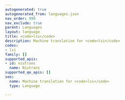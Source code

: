 ```yaml
---
autogenerated: true
autogenerated_from: languages.json
nav_order: 999
nav_exclude: true
parent: Languages
layout: language
title: <code>lsi</code>
description: Machine translation for <code>lsi</code>
codes:
- lsi
family: []
supported_apis:
- id: niutrans
  name: Niutrans
supported_qe_apis: []
seo:
  name: Machine translation for <code>lsi</code>
  type: Language

---
```


